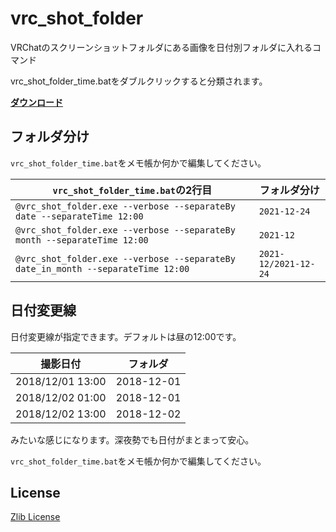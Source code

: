 # vrc_shot_folder

VRChatのスクリーンショットフォルダにある画像を日付別フォルダに入れるコマンド

vrc_shot_folder_time.batをダブルクリックすると分類されます。

**[ダウンロード](https://github.com/Narazaka/vrc_shot_folder/releases)**

## フォルダ分け

`vrc_shot_folder_time.bat`をメモ帳か何かで編集してください。

|`vrc_shot_folder_time.bat`の2行目|フォルダ分け|
|--|--|
|`@vrc_shot_folder.exe --verbose --separateBy date --separateTime 12:00`|`2021-12-24`|
|`@vrc_shot_folder.exe --verbose --separateBy month --separateTime 12:00`|`2021-12`|
|`@vrc_shot_folder.exe --verbose --separateBy date_in_month --separateTime 12:00`|`2021-12/2021-12-24`|

## 日付変更線

日付変更線が指定できます。デフォルトは昼の12:00です。

|撮影日付|フォルダ|
|--|--|
|2018/12/01 13:00|2018-12-01|
|2018/12/02 01:00|2018-12-01|
|2018/12/02 13:00|2018-12-02|

みたいな感じになります。深夜勢でも日付がまとまって安心。

`vrc_shot_folder_time.bat`をメモ帳か何かで編集してください。

## License

[Zlib License](https://narazaka.net/license/Zlib?2019)

